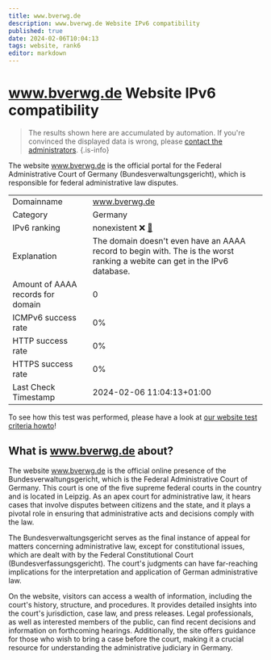 ```yaml
---
title: www.bverwg.de
description: www.bverwg.de Website IPv6 compatibility
published: true
date: 2024-02-06T10:04:13
tags: website, rank6
editor: markdown
---
```


# www.bverwg.de Website IPv6 compatibility

> The results shown here are accumulated by automation. If you're convinced the displayed data is wrong, please [contact the administrators](/howto/chat). 
{.is-info}

The website www.bverwg.de is the official portal for the Federal Administrative Court of Germany (Bundesverwaltungsgericht), which is responsible for federal administrative law disputes.


|   |   |
| - | - |
| Domainname | www.bverwg.de
| Category | Germany |
| IPv6 ranking | nonexistent :x: [🔗](/howto/ranking) |
| Explanation | The domain doesn't even have an AAAA record to begin with. The is the worst ranking a webite can get in the IPv6 database. |
| Amount of AAAA records for domain | 0 |
| ICMPv6 success rate | 0%|
| HTTP success rate | 0% |
| HTTPS success rate | 0% |
| Last Check Timestamp | 2024-02-06 11:04:13+01:00 |

To see how this test was performed, please have a look at [our website test criteria howto](/howto/testcriteria/website)!


## What is www.bverwg.de about?
The website www.bverwg.de is the official online presence of the Bundesverwaltungsgericht, which is the Federal Administrative Court of Germany. This court is one of the five supreme federal courts in the country and is located in Leipzig. As an apex court for administrative law, it hears cases that involve disputes between citizens and the state, and it plays a pivotal role in ensuring that administrative acts and decisions comply with the law.

The Bundesverwaltungsgericht serves as the final instance of appeal for matters concerning administrative law, except for constitutional issues, which are dealt with by the Federal Constitutional Court (Bundesverfassungsgericht). The court's judgments can have far-reaching implications for the interpretation and application of German administrative law.

On the website, visitors can access a wealth of information, including the court's history, structure, and procedures. It provides detailed insights into the court's jurisdiction, case law, and press releases. Legal professionals, as well as interested members of the public, can find recent decisions and information on forthcoming hearings. Additionally, the site offers guidance for those who wish to bring a case before the court, making it a crucial resource for understanding the administrative judiciary in Germany.


